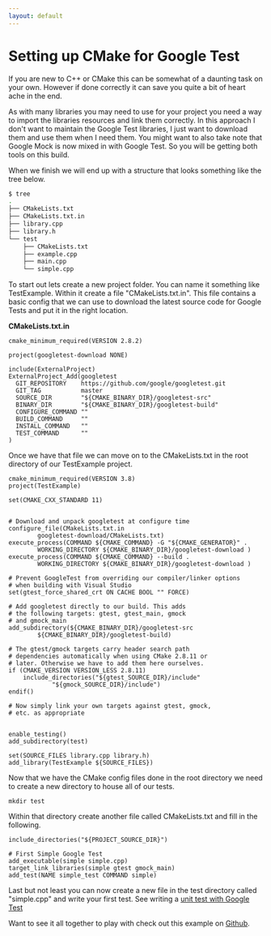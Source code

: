 ```yaml
---
layout: default
---
```

# Setting up CMake for Google Test

If you are new to C++ or CMake this can be somewhat of a daunting task on your own.  However if done correctly
it can save you quite a bit of heart ache in the end.  

As with many libraries you may need to use for your project you need a way to import the libraries resources
and link them correctly.  In this approach I don't want to maintain the Google Test libraries, I just want
to download them and use them when I need them.  You might want to also take note that Google Mock is now
mixed in with Google Test.  So you will be getting both tools on this build.

When we finish we will end up with a structure that looks something like the tree below.

```bash
$ tree
.
├── CMakeLists.txt
├── CMakeLists.txt.in
├── library.cpp
├── library.h
└── test
    ├── CMakeLists.txt
    ├── example.cpp
    ├── main.cpp
    └── simple.cpp
```

To start out lets create a new project folder.  You can name it something like TestExample.  Within it create
a file "CMakeLists.txt.in".  This file contains a basic config that we can use to download the latest source 
code for Google Tests and put it in the right location.

**CMakeLists.txt.in**
```
cmake_minimum_required(VERSION 2.8.2)

project(googletest-download NONE)

include(ExternalProject)
ExternalProject_Add(googletest
  GIT_REPOSITORY    https://github.com/google/googletest.git
  GIT_TAG           master
  SOURCE_DIR        "${CMAKE_BINARY_DIR}/googletest-src"
  BINARY_DIR        "${CMAKE_BINARY_DIR}/googletest-build"
  CONFIGURE_COMMAND ""
  BUILD_COMMAND     ""
  INSTALL_COMMAND   ""
  TEST_COMMAND      ""
)
```

Once we have that file we can move on to the CMakeLists.txt in the root directory of our TestExample project.

```
cmake_minimum_required(VERSION 3.8)
project(TestExample)

set(CMAKE_CXX_STANDARD 11)


# Download and unpack googletest at configure time
configure_file(CMakeLists.txt.in
        googletest-download/CMakeLists.txt)
execute_process(COMMAND ${CMAKE_COMMAND} -G "${CMAKE_GENERATOR}" .
        WORKING_DIRECTORY ${CMAKE_BINARY_DIR}/googletest-download )
execute_process(COMMAND ${CMAKE_COMMAND} --build .
        WORKING_DIRECTORY ${CMAKE_BINARY_DIR}/googletest-download )

# Prevent GoogleTest from overriding our compiler/linker options
# when building with Visual Studio
set(gtest_force_shared_crt ON CACHE BOOL "" FORCE)

# Add googletest directly to our build. This adds
# the following targets: gtest, gtest_main, gmock
# and gmock_main
add_subdirectory(${CMAKE_BINARY_DIR}/googletest-src
        ${CMAKE_BINARY_DIR}/googletest-build)

# The gtest/gmock targets carry header search path
# dependencies automatically when using CMake 2.8.11 or
# later. Otherwise we have to add them here ourselves.
if (CMAKE_VERSION VERSION_LESS 2.8.11)
    include_directories("${gtest_SOURCE_DIR}/include"
            "${gmock_SOURCE_DIR}/include")
endif()

# Now simply link your own targets against gtest, gmock,
# etc. as appropriate


enable_testing()
add_subdirectory(test)

set(SOURCE_FILES library.cpp library.h)
add_library(TestExample ${SOURCE_FILES})

```

Now that we have the CMake config files done in the root directory we need to create a new directory
to house all of our tests.  

```
mkdir test
```

Within that directory create another file called CMakeLists.txt and fill in the following.

```
include_directories("${PROJECT_SOURCE_DIR}")

# First Simple Google Test
add_executable(simple simple.cpp)
target_link_libraries(simple gtest gmock_main)
add_test(NAME simple_test COMMAND simple)
```

Last but not least you can now create a new file in the test directory called "simple.cpp" and write
your first test. See writing a [unit test with Google Test](/book/cpp/unit-test-with-google-test.html)

Want to see it all together to play with check out this example on [Github](https://github.com/testcookbook/google-test).